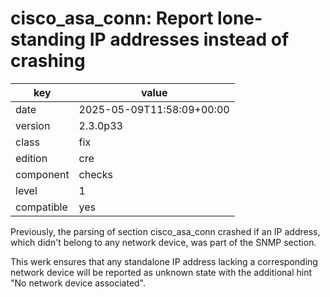 [//]: # (werk v2)
# cisco_asa_conn: Report lone-standing IP addresses instead of crashing

key        | value
---------- | ---
date       | 2025-05-09T11:58:09+00:00
version    | 2.3.0p33
class      | fix
edition    | cre
component  | checks
level      | 1
compatible | yes

Previously, the parsing of section cisco_asa_conn crashed if an IP address,
which didn't belong to any network device, was part of the SNMP section.

This werk ensures that any standalone IP address lacking a corresponding
network device will be reported as unknown state with the additional
hint "No network device associated".
